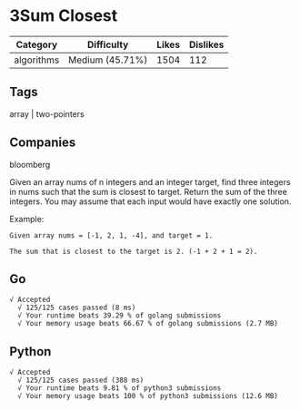 # 3Sum Closest
|Category|Difficulty|Likes|Dislikes|
|-|-|-|-|
|algorithms|Medium (45.71%)|1504|112|

## Tags
array | two-pointers

## Companies
bloomberg

Given an array nums of n integers and an integer target, find three integers in nums such that the sum is closest to target. Return the sum of the three integers. You may assume that each input would have exactly one solution.

Example:
```
Given array nums = [-1, 2, 1, -4], and target = 1.

The sum that is closest to the target is 2. (-1 + 2 + 1 = 2).
```

## Go
```
√ Accepted
  √ 125/125 cases passed (8 ms)
  √ Your runtime beats 39.29 % of golang submissions
  √ Your memory usage beats 66.67 % of golang submissions (2.7 MB)
```

## Python
```
√ Accepted
  √ 125/125 cases passed (388 ms)
  √ Your runtime beats 9.81 % of python3 submissions
  √ Your memory usage beats 100 % of python3 submissions (12.6 MB)
```